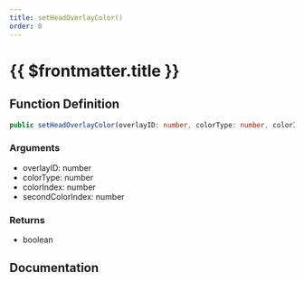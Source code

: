 ```yaml
---
title: setHeadOverlayColor()
order: 0
---
```


# {{ $frontmatter.title }}

## Function Definition

```ts
public setHeadOverlayColor(overlayID: number, colorType: number, colorIndex: number, secondColorIndex: number): boolean;
```

### Arguments

* overlayID: number
* colorType: number
* colorIndex: number
* secondColorIndex: number

### Returns

* boolean

## Documentation

<!--@include: ./parts/setHeadOverlayColor.md-->
